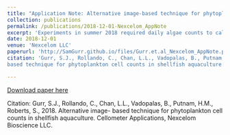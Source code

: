```yaml
---
title: "Application Note: Alternative image-based technique for phytoplankton cell counts in shellfish aquaculture"
collection: publications
permalink: /publications/2018-12-01-Nexcelom_AppNote
excerpt: 'Experiments in summer 2018 required daily algae counts to calculate a continuous and accurate diet for rearing juvenile geoduck (Panopea generosa). This app note was written for the Nexcelom Cellometer, an instrument that uses bright-field images to count cells - I used the Cellometer to count large algae batch cultures daily for a continuous mixed-algae diet. To the best of my knowledge, this was the first use of the Cellometer was  in a sustainable shellfish hatchery.'
date: 2018-12-01
venue: 'Nexcelom LLC'
paperurl: 'http://SamGurr.github.io/files/Gurr.et.al_Nexcelom_AppNote.pdf'
citation: 'Gurr, S.J., Rollando, C., Chan, L.L., Vadopalas, B., Putnam, H.M., Roberts, S., 2018. Alternative image-
based technique for phytoplankton cell counts in shellfish aquaculture. Cellometer Applications, Nexcelom Bioscience LLC.'

---
```


[Download paper here](http://SamGurr.github.io/files/Gurr.et.al_Nexcelom_AppNote.pdf)

Citation: Gurr, S.J., Rollando, C., Chan, L.L., Vadopalas, B., Putnam, H.M., Roberts, S., 2018. Alternative image-
based technique for phytoplankton cell counts in shellfish aquaculture. Cellometer Applications, Nexcelom Bioscience LLC.
